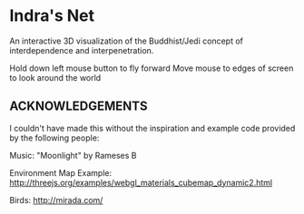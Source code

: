 Indra's Net
=========
An interactive 3D visualization of the Buddhist/Jedi concept of interdependence and interpenetration.

Hold down left mouse button to fly forward
Move mouse to edges of screen to look around the world

ACKNOWLEDGEMENTS
--------------------

I couldn't have made this without the inspiration and example code provided by the following people:

Music: "Moonlight" by Rameses B

Environment Map Example: http://threejs.org/examples/webgl_materials_cubemap_dynamic2.html

Birds: http://mirada.com/
